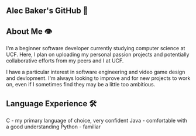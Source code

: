 ## Alec Baker's GitHub 🔮

## About Me 👁️
I'm a beginner software developer currently studying computer science at UCF.
Here, I plan on uploading my personal passion projects and potentially collaborative efforts from my peers and I at UCF.

I have a particular interest in software engineering and video game design and devlopment. I'm always looking to improve and for new projects to work on, even if I sometimes find they may be a little too ambitious.

## Language Experience 🛠
C - my primary language of choice, very confident
Java - comfortable with a good understanding
Python - familiar
<!--
**alecbkr/alecbkr** is a ✨ _special_ ✨ repository because its `README.md` (this file) appears on your GitHub profile.

Here are some ideas to get you started:

- 🔭 I’m currently working on ...
- 🌱 I’m currently learning ...
- 👯 I’m looking to collaborate on ...
- 🤔 I’m looking for help with ...
- 💬 Ask me about ...
- 📫 How to reach me: ...
- 😄 Pronouns: ...
- ⚡ Fun fact: ...
-->
